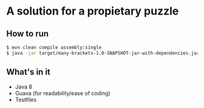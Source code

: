 # A solution for a propietary puzzle

## How to run

```bash
$ mvn clean compile assembly:single
$ java -jar target/many-brackets-1.0-SNAPSHOT-jar-with-dependencies.jar # + single/multi for either of the two specified modes
```

## What's in it

* Java 8
* Guava (for readability/ease of coding)
* Testfiles
